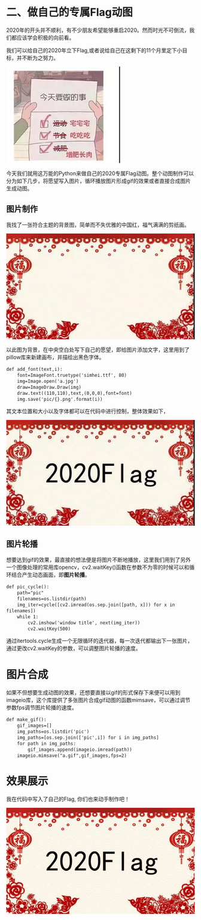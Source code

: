 # 二、做自己的专属Flag动图

2020年的开头并不顺利，有不少朋友希望能够重启2020。然而时光不可倒流，我们都应该学会积极的向前看。

我们可以给自己的2020年立下Flag,或者说给自己在这剩下的11个月里定下小目标，并不断为之努力。

![](../picture/2-1.jpg)

今天我们就用这万能的Python来做自己的2020专属Flag动图。整个动图制作可以分为如下几步，将愿望写入图片，循环播放图片形成gif的效果或者直接合成图片生成动图。

## 图片制作

我找了一张符合主题的背景图，简单而不失优雅的中国红，福气满满的剪纸画。

![](../picture/2-2.jpg)

以此图为背景，在中央空白处写下自己的愿望，即给图片添加文字，这里用到了pillow库来新建画布，并描绘出黑色字体。

```
def add_font(text,i):
    font=ImageFont.truetype('simhei.ttf', 80) 
    img=Image.open('a.jpg')
    draw=ImageDraw.Draw(img) 
    draw.text((110,110),text,(0,0,0),font=font)
    img.save('pic/{}.png'.format(i))
```

其文本位置和大小以及字体都可以在代码中进行控制，整体效果如下，

![](../picture/2-3.jpg)


## 图片轮播

想要达到gif的效果，最直接的想法便是将图片不断地播放，这里我们用到了另外一个图像处理的常用库opencv，cv2.waitKey()函数在参数不为零的时候可以和循环结合产生动态画面，即**图片轮播**。

```
def pic_cycle():
    path="pic"
    filenames=os.listdir(path)
    img_iter=cycle([cv2.imread(os.sep.join([path, x])) for x in filenames])
    while 1:
        cv2.imshow('window title', next(img_iter))
        cv2.waitKey(500)
```

通过itertools.cycle生成一个无限循环的迭代器，每一次迭代都输出下一张图片，通过更改cv2.waitKey的参数，可以调整图片轮播的速度。

# 图片合成

如果不但想要生成动图的效果，还想要直接以gif的形式保存下来便可以用到imageio库，这个库提供了多张图片合成gif动图的函数mimsave，可以通过调节参数fps调节图片轮播的速度。
```
def make_gif():
    gif_images=[]
    img_paths=os.listdir('pic')
    img_paths=[os.sep.join(['pic',i]) for i in img_paths]
    for path in img_paths:
        gif_images.append(imageio.imread(path))
    imageio.mimsave("a.gif",gif_images,fps=2)

```

# 效果展示
我在代码中写入了自己的Flag, 你们也来动手制作吧！

![](../picture/2-4.gif)
